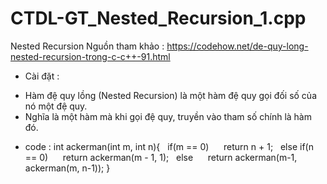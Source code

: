 # CTDL-GT_Nested_Recursion_1.cpp
Nested Recursion
Nguồn tham khảo : https://codehow.net/de-quy-long-nested-recursion-trong-c-c++-91.html
* Cài đặt :

+ Hàm đệ quy lồng (Nested Recursion) là một hàm đệ quy gọi đối số của nó một đệ quy. 
+ Nghĩa là một hàm mà khi gọi đệ quy, truyền vào tham số chính là hàm đó.

- code : 
int ackerman(int m, int n){
  if(m == 0)
     return n + 1;
  else if(n == 0)
     return ackerman(m - 1, 1);
  else
     return ackerman(m-1, ackerman(m, n-1));
} 
